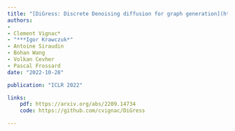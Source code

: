 ```yaml
---
title: "[DiGress: Discrete Denoising diffusion for graph generation](https://arxiv.org/abs/2209.14734)"
authors:
- 
- Clement Vignac*
- "***Igor Krawczuk*"
- Antoine Siraudin
- Bohan Wang
- Volkan Cevher
- Pascal Frossard
date: "2022-10-28"

publication: "ICLR 2022"

links:
    pdf: https://arxiv.org/abs/2209.14734
    code: https://github.com/cvignac/DiGress

---
```


